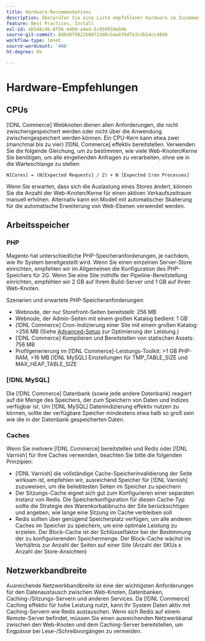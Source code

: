 ```yaml
---
title: Hardware-Recommendations
description: Überprüfen Sie eine Liste empfohlener Hardware im Zusammenhang mit der optimalen Leistung von Adobe Commerce-Bereitstellungen.
feature: Best Practices, Install
exl-id: ab548c4b-6f56-4409-a4ed-5c959939e04b
source-git-commit: 8d0d8f9822b88f2dd8cbae8f6d7e3cdb14cc4848
workflow-type: tm+mt
source-wordcount: '466'
ht-degree: 0%

---
```


# Hardware-Empfehlungen

## CPUs

[!DNL Commerce] Webknoten dienen allen Anforderungen, die nicht zwischengespeichert werden oder nicht über die Anwendung zwischengespeichert werden können. Ein CPU-Kern kann etwa zwei (manchmal bis zu vier) [!DNL Commerce] effektiv bereitstellen. Verwenden Sie die folgende Gleichung, um zu bestimmen, wie viele Web-Knoten/Kerne Sie benötigen, um alle eingehenden Anfragen zu verarbeiten, ohne sie in die Warteschlange zu stellen:

```
N[Cores] = (N[Expected Requests] / 2) + N [Expected Cron Processes]
```

Wenn Sie erwarten, dass sich die Auslastung eines Stores ändert, können Sie die Anzahl der Web-Knoten/Kerne für einen aktiven Verkaufszeitraum manuell erhöhen. Alternativ kann ein Modell mit automatischer Skalierung für die automatische Erweiterung von Web-Ebenen verwendet werden.

## Arbeitsspeicher

### PHP

Magento hat unterschiedliche PHP-Speicheranforderungen, je nachdem, wie Ihr System bereitgestellt wird.  Wenn Sie einen einzelnen Server-Store einrichten, empfehlen wir im Allgemeinen die Konfiguration des PHP-Speichers für 2G.  Wenn Sie eine Site mithilfe der Pipeline-Bereitstellung einrichten, empfehlen wir 2 GB auf Ihrem Build-Server und 1 GB auf Ihren Web-Knoten.

Szenarien und erwartete PHP-Speicheranforderungen:

* Webnode, der nur Storefront-Seiten bereitstellt: 256 MB
* Webnode, der Admin-Seiten mit einem großen Katalog bedient: 1 GB
* [!DNL Commerce] Cron-Indizierung einer Site mit einem großen Katalog: >256 MB (Siehe [Advanced-Setup](../performance/advanced-setup.md) zur Optimierung der Leistung.)
* [!DNL Commerce] Kompilieren und Bereitstellen von statischen Assets: 756 MB
* Profilgenerierung im [!DNL Commerce]-Leistungs-Toolkit: >1 GB PHP-RAM, >16 MB [!DNL MySQL] Einstellungen für TMP_TABLE_SIZE und MAX_HEAP_TABLE_SIZE

### [!DNL MySQL]

Die [!DNL Commerce] Datenbank (sowie jede andere Datenbank) reagiert auf die Menge des Speichers, der zum Speichern von Daten und Indizes verfügbar ist. Um [!DNL MySQL] Datenindizierung effektiv nutzen zu können, sollte der verfügbare Speicher mindestens etwa halb so groß sein wie die in der Datenbank gespeicherten Daten.

### Caches

Wenn Sie mehrere [!DNL Commerce] bereitstellen und Redis oder [!DNL Varnish] für Ihre Caches verwenden, beachten Sie bitte die folgenden Prinzipien:

* [!DNL Varnish] die vollständige Cache-Speicherinvalidierung der Seite wirksam ist, empfehlen wir, ausreichend Speicher für [!DNL Varnish] zuzuweisen, um die beliebtesten Seiten im Speicher zu speichern
* Der Sitzungs-Cache eignet sich gut zum Konfigurieren einer separaten Instanz von Redis.  Die Speicherkonfiguration für diesen Cache-Typ sollte die Strategie des Warenkorbabbruchs der Site berücksichtigen und angeben, wie lange eine Sitzung im Cache verbleiben soll
* Redis sollten über genügend Speicherplatz verfügen, um alle anderen Caches im Speicher zu speichern, um eine optimale Leistung zu erzielen.  Der Block-Cache ist der Schlüsselfaktor bei der Bestimmung der zu konfigurierenden Speichermenge.  Der Block-Cache wächst im Verhältnis zur Anzahl der Seiten auf einer Site (Anzahl der SKUs x Anzahl der Store-Ansichten)

## Netzwerkbandbreite

Ausreichende Netzwerkbandbreite ist eine der wichtigsten Anforderungen für den Datenaustausch zwischen Web-Knoten, Datenbanken, Caching-/Sitzungs-Servern und anderen Services. Da [!DNL Commerce] Caching effektiv für hohe Leistung nutzt, kann Ihr System Daten aktiv mit Caching-Servern wie Redis austauschen. Wenn sich Redis auf einem Remote-Server befindet, müssen Sie einen ausreichenden Netzwerkkanal zwischen den Web-Knoten und dem Caching-Server bereitstellen, um Engpässe bei Lese-/Schreibvorgängen zu vermeiden.
